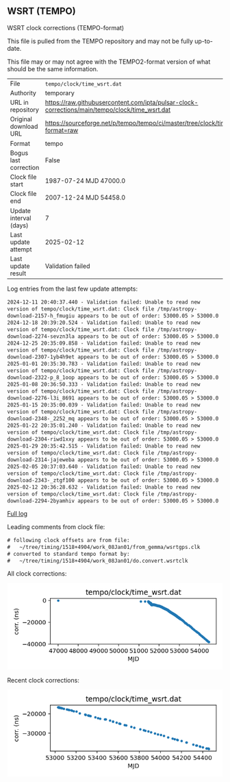 
## WSRT (TEMPO)

WSRT clock corrections (TEMPO-format)

This file is pulled from the TEMPO repository and may not be fully
up-to-date.

This file may or may not agree with the TEMPO2-format version of what
should be the same information.

|     |     |
|:--- |:--- |
| File | `tempo/clock/time_wsrt.dat` |
| Authority | temporary |
| URL in repository | <https://raw.githubusercontent.com/ipta/pulsar-clock-corrections/main/tempo/clock/time_wsrt.dat> |
| Original download URL | <https://sourceforge.net/p/tempo/tempo/ci/master/tree/clock/time_wsrt.dat?format=raw> |
| Format | tempo |
| Bogus last correction | False |
| Clock file start | 1987-07-24 MJD 47000.0 |
| Clock file end | 2007-12-24 MJD 54458.0 |
| Update interval (days) | 7 |
| Last update attempt | 2025-02-12 |
| Last update result | Validation failed |

Log entries from the last few update attempts:
```
2024-12-11 20:40:37.440 - Validation failed: Unable to read new version of tempo/clock/time_wsrt.dat: Clock file /tmp/astropy-download-2157-h_fmugiu appears to be out of order: 53000.05 > 53000.0
2024-12-18 20:39:20.524 - Validation failed: Unable to read new version of tempo/clock/time_wsrt.dat: Clock file /tmp/astropy-download-2274-sevzn3la appears to be out of order: 53000.05 > 53000.0
2024-12-25 20:35:09.858 - Validation failed: Unable to read new version of tempo/clock/time_wsrt.dat: Clock file /tmp/astropy-download-2307-1yb4h9et appears to be out of order: 53000.05 > 53000.0
2025-01-01 20:35:30.783 - Validation failed: Unable to read new version of tempo/clock/time_wsrt.dat: Clock file /tmp/astropy-download-2322-p_8_1oop appears to be out of order: 53000.05 > 53000.0
2025-01-08 20:36:50.333 - Validation failed: Unable to read new version of tempo/clock/time_wsrt.dat: Clock file /tmp/astropy-download-2276-l3i_8691 appears to be out of order: 53000.05 > 53000.0
2025-01-15 20:35:00.039 - Validation failed: Unable to read new version of tempo/clock/time_wsrt.dat: Clock file /tmp/astropy-download-2348-_2252_mq appears to be out of order: 53000.05 > 53000.0
2025-01-22 20:35:01.240 - Validation failed: Unable to read new version of tempo/clock/time_wsrt.dat: Clock file /tmp/astropy-download-2304-riwd1xxy appears to be out of order: 53000.05 > 53000.0
2025-01-29 20:35:42.515 - Validation failed: Unable to read new version of tempo/clock/time_wsrt.dat: Clock file /tmp/astropy-download-2314-jajeweba appears to be out of order: 53000.05 > 53000.0
2025-02-05 20:37:03.640 - Validation failed: Unable to read new version of tempo/clock/time_wsrt.dat: Clock file /tmp/astropy-download-2343-_ztgf100 appears to be out of order: 53000.05 > 53000.0
2025-02-12 20:36:28.632 - Validation failed: Unable to read new version of tempo/clock/time_wsrt.dat: Clock file /tmp/astropy-download-2294-2byamhiv appears to be out of order: 53000.05 > 53000.0
```
[Full log](https://raw.githubusercontent.com/ipta/pulsar-clock-corrections/main/log/tempo/clock/time_wsrt.dat.log)

Leading comments from clock file:

    # following clock offsets are from file:
    #   ~/tree/timing/1518+4904/work_08Jan01/from_gemma/wsrtgps.clk
    # converted to standard tempo format by:
    #   ~/tree/timing/1518+4904/work_08Jan01/do.convert.wsrtclk



All clock corrections:

![plot of all clock corrections](time_wsrt.dat.png "All corrections")

Recent clock corrections:

![plot of recent clock corrections](time_wsrt.dat.short.png "Recent corrections")

